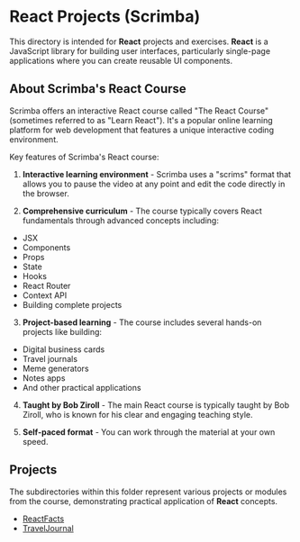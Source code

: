 # React Projects (Scrimba)

This directory is intended for **React** projects and exercises.
**React** is a JavaScript library for building user interfaces, particularly single-page applications where you can create reusable UI components.

## About Scrimba's React Course

Scrimba offers an interactive React course called "The React Course" (sometimes referred to as "Learn React"). It's a popular online learning platform for web development that features a unique interactive coding environment.

Key features of Scrimba's React course:

1. **Interactive learning environment** - Scrimba uses a "scrims" format that allows you to pause the video at any point and edit the code directly in the browser.

2. **Comprehensive curriculum** - The course typically covers React fundamentals through advanced concepts including:
  - JSX
  - Components
  - Props
  - State
  - Hooks
  - React Router
  - Context API
  - Building complete projects

3. **Project-based learning** - The course includes several hands-on projects like building:
  - Digital business cards
  - Travel journals
  - Meme generators
  - Notes apps
  - And other practical applications

4. **Taught by Bob Ziroll** - The main React course is typically taught by Bob Ziroll, who is known for his clear and engaging teaching style.

5. **Self-paced format** - You can work through the material at your own speed.

## Projects

The subdirectories within this folder represent various projects or modules from the course, demonstrating practical application of **React** concepts.

- [ReactFacts](./ReactFacts/README.md)
- [TravelJournal](./TravelJournal/README.md)
